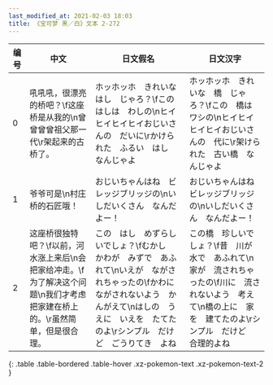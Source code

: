 ```yaml
---
last_modified_at: 2021-02-03 18:03
title: 《宝可梦 黑／白》文本 2-272
---
```

| 编号 | 中文 | 日文假名 | 日文汉字 |
| ---- | ---- | ---- | --- |
| 0 | 吼吼吼，很漂亮的桥吧？\f这座桥是从我的\n曾曾曾曾祖父那一代\r架起来的古桥了。 | ホッホッホ　きれいな　はし　じゃろ？\fこの　はしは　わしの\nヒイヒイヒイヒイおじいさんの　だいに\rかけられた　ふるい　はし　なんじゃよ | ホッホッホ　きれいな　橋　じゃろ？\fこの　橋は　ワシの\nヒイヒイヒイヒイおじいさんの　代に\r架けられた　古い橋　なんじゃよ |
| 1 | 爷爷可是\n村庄桥的石匠哦！ | おじいちゃんはね　ビレッジブリッジの\nいしだいくさん　なんだよー！ | おじいちゃんはね　ビレッジブリッジの\nいしだいくさん　なんだよー！ |
| 2 | 这座桥很独特吧？\f以前，河水涨上来后\n会把家给冲走。\f为了解决这个问题\n我们才考虑把家建在桥上的。\r虽然简单，但是很合理。 | この　はし　めずらしいでしょ？\fむかし　かわが　みずで　あふれて\nいえが　ながされちゃったの\fかわに　ながされないよう　かんがえて\nはしの　うえに　いえを　たてたのよ\rシンプル　だけど　ごうりてき　よね | この橋　珍しいでしょ？\f昔　川が　水で　あふれて\n家が　流されちゃったの\f川に　流されないよう　考えて\n橋の上に　家を　建てたのよ\rシンプル　だけど　合理的よね |
{: .table .table-bordered .table-hover .xz-pokemon-text .xz-pokemon-text-2 }